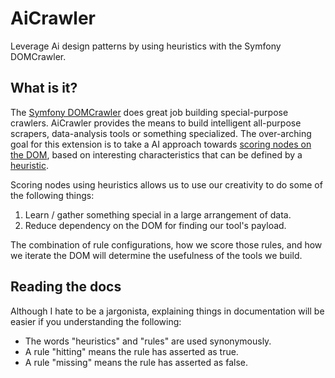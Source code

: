 # AiCrawler

Leverage Ai design patterns by using heuristics with the Symfony DOMCrawler.

## What is it?

The [Symfony DOMCrawler](http://symfony.com/doc/current/components/dom_crawler.html) does great job building special-purpose crawlers. AiCrawler provides the means to build intelligent all-purpose scrapers, data-analysis tools or something specialized. The over-arching goal for this extension is to take a AI approach towards [scoring nodes on the DOM](scorable.md), based on interesting characteristics that can be defined by a [heuristic](Heuristics/README.md). 

Scoring nodes using heuristics allows us to use our creativity to do some of the following things: 

1. Learn / gather something special in a large arrangement of data.
2. Reduce dependency on the DOM for finding our tool's payload.


The  combination of rule configurations, how we score those rules, and how we iterate the DOM will determine the usefulness of the tools we build.
 

## Reading the docs

Although I hate to be a jargonista, explaining things in documentation will be easier if you understanding the following:

* The words "heuristics" and "rules" are used synonymously.
* A rule "hitting" means the rule has asserted as true.
* A rule "missing" means the rule has asserted as false.